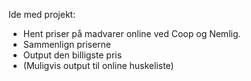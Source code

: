 Ide med projekt:

- Hent priser på madvarer online ved Coop og Nemlig.
- Sammenlign priserne
- Output den billigste pris
- (Muligvis output til online huskeliste)
